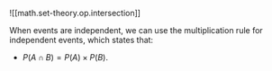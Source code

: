 
![[math.set-theory.op.intersection]]

When events are independent, we can use the multiplication rule for independent events, which states that:
- $P(A \cap B) = P(A) \times P(B)$.